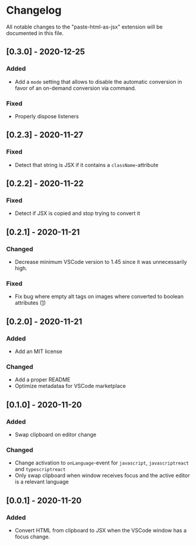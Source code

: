 # Changelog

All notable changes to the "paste-html-as-jsx" extension will be documented in
this file.

## [0.3.0] - 2020-12-25

### Added

- Add a `mode` setting that allows to disable the automatic conversion in favor
  of an on-demand conversion via command.

### Fixed

- Properly dispose listeners

## [0.2.3] - 2020-11-27

### Fixed

- Detect that string is JSX if it contains a `className`-attribute

## [0.2.2] - 2020-11-22

### Fixed

- Detect if JSX is copied and stop trying to convert it

## [0.2.1] - 2020-11-21

### Changed

- Decrease minimum VSCode version to 1.45 since it was unnecessarily high.

### Fixed

- Fix bug where empty alt tags on images where converted to boolean attributes
  ([1](https://github.com/leodr/paste-html-as-jsx/issues/1))

## [0.2.0] - 2020-11-21

### Added

- Add an MIT license

### Changed

- Add a proper README
- Optimize metadataa for VSCode marketplace

## [0.1.0] - 2020-11-20

### Added

- Swap clipboard on editor change

### Changed

- Change activation to `onLanguage`-event for `javascript`, `javascriptreact`
  and `typescriptreact`
- Only swap clipboard when window receives focus and the active editor is a
  relevant language

## [0.0.1] - 2020-11-20

### Added

- Convert HTML from clipboard to JSX when the VSCode window has a focus change.

